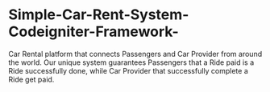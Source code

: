 # Simple-Car-Rent-System-Codeigniter-Framework-
Car Rental platform that connects Passengers and Car Provider from around the world. Our unique system guarantees Passengers that a Ride paid is a Ride successfully done, while Car Provider that successfully complete a Ride get paid. 

